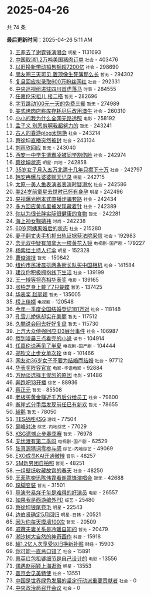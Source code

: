 # 2025-04-26

共 74 条


<!-- BEGIN -->

**最后更新时间**：2025-04-26 5:11 AM
1. [王菲去了谢霆锋演唱会](https://m.weibo.cn/search?containerid=100103type%3D1%26t%3D10%26q%3D%23%E7%8E%8B%E8%8F%B2%E5%8E%BB%E4%BA%86%E8%B0%A2%E9%9C%86%E9%94%8B%E6%BC%94%E5%94%B1%E4%BC%9A%23&stream_entry_id=31&isnewpage=1&extparam=seat%3D1%26cate%3D5001%26q%3D%2523%25E7%258E%258B%25E8%258F%25B2%25E5%258E%25BB%25E4%25BA%2586%25E8%25B0%25A2%25E9%259C%2586%25E9%2594%258B%25E6%25BC%2594%25E5%2594%25B1%25E4%25BC%259A%2523%26stream_entry_id%3D31%26flag%3D1%26band_rank%3D1%26lcate%3D5001%26c_type%3D31%26filter_type%3Drealtimehot%26dgr%3D0%26realpos%3D1%26pos%3D0%26display_time%3D1745598758%26pre_seqid%3D17455987587809299558961) `明星` - 1131693
2. [中国取消1.2万吨美国猪肉订单](https://m.weibo.cn/search?containerid=100103type%3D1%26t%3D10%26q%3D%23%E4%B8%AD%E5%9B%BD%E5%8F%96%E6%B6%881.2%E4%B8%87%E5%90%A8%E7%BE%8E%E5%9B%BD%E7%8C%AA%E8%82%89%E8%AE%A2%E5%8D%95%23&stream_entry_id=31&isnewpage=1&extparam=seat%3D1%26cate%3D5001%26q%3D%2523%25E4%25B8%25AD%25E5%259B%25BD%25E5%258F%2596%25E6%25B6%25881.2%25E4%25B8%2587%25E5%2590%25A8%25E7%25BE%258E%25E5%259B%25BD%25E7%258C%25AA%25E8%2582%2589%25E8%25AE%25A2%25E5%258D%2595%2523%26stream_entry_id%3D31%26flag%3D0%26band_rank%3D2%26lcate%3D5001%26c_type%3D31%26filter_type%3Drealtimehot%26dgr%3D0%26realpos%3D2%26pos%3D1%26display_time%3D1745598758%26pre_seqid%3D17455987587809299558961) `社会` - 403476
3. [以旧换新带动销售额超7200亿](https://m.weibo.cn/search?containerid=100103type%3D1%26t%3D10%26q%3D%23%E4%BB%A5%E6%97%A7%E6%8D%A2%E6%96%B0%E5%B8%A6%E5%8A%A8%E9%94%80%E5%94%AE%E9%A2%9D%E8%B6%857200%E4%BA%BF%23&stream_entry_id=31&isnewpage=1&extparam=seat%3D1%26cate%3D5001%26q%3D%2523%25E4%25BB%25A5%25E6%2597%25A7%25E6%258D%25A2%25E6%2596%25B0%25E5%25B8%25A6%25E5%258A%25A8%25E9%2594%2580%25E5%2594%25AE%25E9%25A2%259D%25E8%25B6%25857200%25E4%25BA%25BF%2523%26stream_entry_id%3D31%26flag%3D0%26band_rank%3D3%26lcate%3D5001%26c_type%3D31%26filter_type%3Drealtimehot%26dgr%3D0%26realpos%3D3%26pos%3D2%26display_time%3D1745598758%26pre_seqid%3D17455987587809299558961) `社会` - 298690
4. [朋友圈三天可见 置顶像生死簿那么长](https://m.weibo.cn/search?containerid=100103type%3D1%26t%3D10%26q%3D%E6%9C%8B%E5%8F%8B%E5%9C%88%E4%B8%89%E5%A4%A9%E5%8F%AF%E8%A7%81+%E7%BD%AE%E9%A1%B6%E5%83%8F%E7%94%9F%E6%AD%BB%E7%B0%BF%E9%82%A3%E4%B9%88%E9%95%BF&stream_entry_id=31&isnewpage=1&extparam=seat%3D1%26cate%3D5001%26q%3D%25E6%259C%258B%25E5%258F%258B%25E5%259C%2588%25E4%25B8%2589%25E5%25A4%25A9%25E5%258F%25AF%25E8%25A7%2581%2520%25E7%25BD%25AE%25E9%25A1%25B6%25E5%2583%258F%25E7%2594%259F%25E6%25AD%25BB%25E7%25B0%25BF%25E9%2582%25A3%25E4%25B9%2588%25E9%2595%25BF%26stream_entry_id%3D31%26flag%3D2%26band_rank%3D4%26lcate%3D5001%26c_type%3D31%26filter_type%3Drealtimehot%26dgr%3D0%26realpos%3D4%26pos%3D3%26display_time%3D1745598758%26pre_seqid%3D17455987587809299558961) `暂无` - 294302
5. [复旦回应拟录取600万粉丝网红](https://m.weibo.cn/search?containerid=100103type%3D1%26t%3D10%26q%3D%23%E5%A4%8D%E6%97%A6%E5%9B%9E%E5%BA%94%E6%8B%9F%E5%BD%95%E5%8F%96600%E4%B8%87%E7%B2%89%E4%B8%9D%E7%BD%91%E7%BA%A2%23&stream_entry_id=31&isnewpage=1&extparam=seat%3D1%26cate%3D5001%26q%3D%2523%25E5%25A4%258D%25E6%2597%25A6%25E5%259B%259E%25E5%25BA%2594%25E6%258B%259F%25E5%25BD%2595%25E5%258F%2596600%25E4%25B8%2587%25E7%25B2%2589%25E4%25B8%259D%25E7%25BD%2591%25E7%25BA%25A2%2523%26stream_entry_id%3D31%26flag%3D0%26band_rank%3D5%26lcate%3D5001%26c_type%3D31%26filter_type%3Drealtimehot%26dgr%3D0%26realpos%3D5%26pos%3D4%26display_time%3D1745598758%26pre_seqid%3D17455987587809299558961) `社会` - 292331
6. [中央巡视组进驻四川首虎落马](https://m.weibo.cn/search?containerid=100103type%3D1%26t%3D10%26q%3D%23%E4%B8%AD%E5%A4%AE%E5%B7%A1%E8%A7%86%E7%BB%84%E8%BF%9B%E9%A9%BB%E5%9B%9B%E5%B7%9D%E9%A6%96%E8%99%8E%E8%90%BD%E9%A9%AC%23&stream_entry_id=31&isnewpage=1&extparam=seat%3D1%26cate%3D5001%26q%3D%2523%25E4%25B8%25AD%25E5%25A4%25AE%25E5%25B7%25A1%25E8%25A7%2586%25E7%25BB%2584%25E8%25BF%259B%25E9%25A9%25BB%25E5%259B%259B%25E5%25B7%259D%25E9%25A6%2596%25E8%2599%258E%25E8%2590%25BD%25E9%25A9%25AC%2523%26stream_entry_id%3D31%26flag%3D0%26band_rank%3D6%26lcate%3D5001%26c_type%3D31%26filter_type%3Drealtimehot%26dgr%3D0%26realpos%3D6%26pos%3D5%26display_time%3D1745598758%26pre_seqid%3D17455987587809299558961) `时事` - 284555
7. [任嘉伦宋祖儿 接二搭](https://m.weibo.cn/search?containerid=100103type%3D1%26t%3D10%26q%3D%E4%BB%BB%E5%98%89%E4%BC%A6%E5%AE%8B%E7%A5%96%E5%84%BF+%E6%8E%A5%E4%BA%8C%E6%90%AD&stream_entry_id=31&isnewpage=1&extparam=seat%3D1%26cate%3D5001%26q%3D%25E4%25BB%25BB%25E5%2598%2589%25E4%25BC%25A6%25E5%25AE%258B%25E7%25A5%2596%25E5%2584%25BF%2520%25E6%258E%25A5%25E4%25BA%258C%25E6%2590%25AD%26stream_entry_id%3D31%26flag%3D1%26band_rank%3D7%26lcate%3D5001%26c_type%3D31%26filter_type%3Drealtimehot%26dgr%3D0%26realpos%3D7%26pos%3D6%26display_time%3D1745598758%26pre_seqid%3D17455987587809299558961) `暂无` - 282696
8. [字节跳动100元一天的免费三餐](https://m.weibo.cn/search?containerid=100103type%3D1%26t%3D10%26q%3D%E5%AD%97%E8%8A%82%E8%B7%B3%E5%8A%A8100%E5%85%83%E4%B8%80%E5%A4%A9%E7%9A%84%E5%85%8D%E8%B4%B9%E4%B8%89%E9%A4%90&stream_entry_id=31&isnewpage=1&extparam=seat%3D1%26cate%3D5001%26q%3D%25E5%25AD%2597%25E8%258A%2582%25E8%25B7%25B3%25E5%258A%25A8100%25E5%2585%2583%25E4%25B8%2580%25E5%25A4%25A9%25E7%259A%2584%25E5%2585%258D%25E8%25B4%25B9%25E4%25B8%2589%25E9%25A4%2590%26stream_entry_id%3D31%26flag%3D0%26band_rank%3D8%26lcate%3D5001%26c_type%3D31%26filter_type%3Drealtimehot%26dgr%3D0%26realpos%3D8%26pos%3D7%26display_time%3D1745598758%26pre_seqid%3D17455987587809299558961) `暂无` - 274989
9. [美式烤肉店称库存耗尽后改用澳牛](https://m.weibo.cn/search?containerid=100103type%3D1%26t%3D10%26q%3D%23%E7%BE%8E%E5%BC%8F%E7%83%A4%E8%82%89%E5%BA%97%E7%A7%B0%E5%BA%93%E5%AD%98%E8%80%97%E5%B0%BD%E5%90%8E%E6%94%B9%E7%94%A8%E6%BE%B3%E7%89%9B%23&stream_entry_id=31&isnewpage=1&extparam=seat%3D1%26realpos%3D6%26flag%3D1%26stream_entry_id%3D31%26lcate%3D5001%26band_rank%3D6%26q%3D%2523%25E7%25BE%258E%25E5%25BC%258F%25E7%2583%25A4%25E8%2582%2589%25E5%25BA%2597%25E7%25A7%25B0%25E5%25BA%2593%25E5%25AD%2598%25E8%2580%2597%25E5%25B0%25BD%25E5%2590%258E%25E6%2594%25B9%25E7%2594%25A8%25E6%25BE%25B3%25E7%2589%259B%2523%26filter_type%3Drealtimehot%26pos%3D5%26c_type%3D31%26cate%3D5001%26dgr%3D0%26display_time%3D1745601825%26pre_seqid%3D174560182589403186324144) `社会` - 260310
10. [小小的我为什么全网无路透照](https://m.weibo.cn/search?containerid=100103type%3D1%26t%3D10%26q%3D%23%E5%B0%8F%E5%B0%8F%E7%9A%84%E6%88%91%E4%B8%BA%E4%BB%80%E4%B9%88%E5%85%A8%E7%BD%91%E6%97%A0%E8%B7%AF%E9%80%8F%E7%85%A7%23&stream_entry_id=31&isnewpage=1&extparam=seat%3D1%26realpos%3D7%26flag%3D1%26stream_entry_id%3D31%26lcate%3D5001%26band_rank%3D7%26q%3D%2523%25E5%25B0%258F%25E5%25B0%258F%25E7%259A%2584%25E6%2588%2591%25E4%25B8%25BA%25E4%25BB%2580%25E4%25B9%2588%25E5%2585%25A8%25E7%25BD%2591%25E6%2597%25A0%25E8%25B7%25AF%25E9%2580%258F%25E7%2585%25A7%2523%26filter_type%3Drealtimehot%26pos%3D6%26c_type%3D31%26cate%3D5001%26dgr%3D0%26display_time%3D1745601825%26pre_seqid%3D174560182589403186324144) `电影` - 258192
11. [孟子义 别恶剪啊我超努力的](https://m.weibo.cn/search?containerid=100103type%3D1%26t%3D10%26q%3D%E5%AD%9F%E5%AD%90%E4%B9%89+%E5%88%AB%E6%81%B6%E5%89%AA%E5%95%8A%E6%88%91%E8%B6%85%E5%8A%AA%E5%8A%9B%E7%9A%84&stream_entry_id=31&isnewpage=1&extparam=seat%3D1%26cate%3D5001%26q%3D%25E5%25AD%259F%25E5%25AD%2590%25E4%25B9%2589%2520%25E5%2588%25AB%25E6%2581%25B6%25E5%2589%25AA%25E5%2595%258A%25E6%2588%2591%25E8%25B6%2585%25E5%258A%25AA%25E5%258A%259B%25E7%259A%2584%26stream_entry_id%3D31%26flag%3D0%26band_rank%3D9%26lcate%3D5001%26c_type%3D31%26filter_type%3Drealtimehot%26dgr%3D0%26realpos%3D9%26pos%3D8%26display_time%3D1745598758%26pre_seqid%3D17455987587809299558961) `暂无` - 243241
12. [古人的春游plog太惊艳](https://m.weibo.cn/search?containerid=100103type%3D1%26t%3D10%26q%3D%23%E5%8F%A4%E4%BA%BA%E7%9A%84%E6%98%A5%E6%B8%B8plog%E5%A4%AA%E6%83%8A%E8%89%B3%23&stream_entry_id=31&isnewpage=1&extparam=seat%3D1%26cate%3D5001%26q%3D%2523%25E5%258F%25A4%25E4%25BA%25BA%25E7%259A%2584%25E6%2598%25A5%25E6%25B8%25B8plog%25E5%25A4%25AA%25E6%2583%258A%25E8%2589%25B3%2523%26stream_entry_id%3D31%26flag%3D1%26band_rank%3D10%26lcate%3D5001%26c_type%3D31%26filter_type%3Drealtimehot%26dgr%3D0%26realpos%3D10%26pos%3D9%26display_time%3D1745598758%26pre_seqid%3D17455987587809299558961) `社会` - 243214
13. [蔡徐坤直播突然被封](https://m.weibo.cn/search?containerid=100103type%3D1%26t%3D10%26q%3D%23%E8%94%A1%E5%BE%90%E5%9D%A4%E7%9B%B4%E6%92%AD%E7%AA%81%E7%84%B6%E8%A2%AB%E5%B0%81%23&stream_entry_id=31&isnewpage=1&extparam=seat%3D1%26cate%3D5001%26q%3D%2523%25E8%2594%25A1%25E5%25BE%2590%25E5%259D%25A4%25E7%259B%25B4%25E6%2592%25AD%25E7%25AA%2581%25E7%2584%25B6%25E8%25A2%25AB%25E5%25B0%2581%2523%26stream_entry_id%3D31%26flag%3D1%26band_rank%3D11%26lcate%3D5001%26c_type%3D31%26filter_type%3Drealtimehot%26dgr%3D0%26realpos%3D11%26pos%3D10%26display_time%3D1745598758%26pre_seqid%3D17455987587809299558961) `社会` - 243134
14. [刘雨欣回应](https://m.weibo.cn/search?containerid=100103type%3D1%26t%3D10%26q%3D%E5%88%98%E9%9B%A8%E6%AC%A3%E5%9B%9E%E5%BA%94&stream_entry_id=31&isnewpage=1&extparam=seat%3D1%26cate%3D5001%26q%3D%25E5%2588%2598%25E9%259B%25A8%25E6%25AC%25A3%25E5%259B%259E%25E5%25BA%2594%26stream_entry_id%3D31%26flag%3D1%26band_rank%3D12%26lcate%3D5001%26c_type%3D31%26filter_type%3Drealtimehot%26dgr%3D0%26realpos%3D12%26pos%3D11%26display_time%3D1745598758%26pre_seqid%3D17455987587809299558961) `暂无` - 243040
15. [西安一中学生遭霸凌被同学割伤脸](https://m.weibo.cn/search?containerid=100103type%3D1%26t%3D10%26q%3D%23%E8%A5%BF%E5%AE%89%E4%B8%80%E4%B8%AD%E5%AD%A6%E7%94%9F%E9%81%AD%E9%9C%B8%E5%87%8C%E8%A2%AB%E5%90%8C%E5%AD%A6%E5%89%B2%E4%BC%A4%E8%84%B8%23&stream_entry_id=31&isnewpage=1&extparam=seat%3D1%26cate%3D5001%26q%3D%2523%25E8%25A5%25BF%25E5%25AE%2589%25E4%25B8%2580%25E4%25B8%25AD%25E5%25AD%25A6%25E7%2594%259F%25E9%2581%25AD%25E9%259C%25B8%25E5%2587%258C%25E8%25A2%25AB%25E5%2590%258C%25E5%25AD%25A6%25E5%2589%25B2%25E4%25BC%25A4%25E8%2584%25B8%2523%26stream_entry_id%3D31%26flag%3D2%26band_rank%3D13%26lcate%3D5001%26c_type%3D31%26filter_type%3Drealtimehot%26dgr%3D0%26realpos%3D13%26pos%3D12%26display_time%3D1745598758%26pre_seqid%3D17455987587809299558961) `社会` - 242974
16. [蔡徐坤状态](https://m.weibo.cn/search?containerid=100103type%3D1%26t%3D10%26q%3D%E8%94%A1%E5%BE%90%E5%9D%A4%E7%8A%B6%E6%80%81&stream_entry_id=31&isnewpage=1&extparam=seat%3D1%26cate%3D5001%26q%3D%25E8%2594%25A1%25E5%25BE%2590%25E5%259D%25A4%25E7%258A%25B6%25E6%2580%2581%26stream_entry_id%3D31%26flag%3D1%26band_rank%3D14%26lcate%3D5001%26c_type%3D31%26filter_type%3Drealtimehot%26dgr%3D0%26realpos%3D14%26pos%3D13%26display_time%3D1745598758%26pre_seqid%3D17455987587809299558961) `明星-内地` - 242858
17. [35岁女子月入五万北漂十几年只攒下十万](https://m.weibo.cn/search?containerid=100103type%3D1%26t%3D10%26q%3D%2335%E5%B2%81%E5%A5%B3%E5%AD%90%E6%9C%88%E5%85%A5%E4%BA%94%E4%B8%87%E5%8C%97%E6%BC%82%E5%8D%81%E5%87%A0%E5%B9%B4%E5%8F%AA%E6%94%92%E4%B8%8B%E5%8D%81%E4%B8%87%23&stream_entry_id=31&isnewpage=1&extparam=seat%3D1%26cate%3D5001%26q%3D%252335%25E5%25B2%2581%25E5%25A5%25B3%25E5%25AD%2590%25E6%259C%2588%25E5%2585%25A5%25E4%25BA%2594%25E4%25B8%2587%25E5%258C%2597%25E6%25BC%2582%25E5%258D%2581%25E5%2587%25A0%25E5%25B9%25B4%25E5%258F%25AA%25E6%2594%2592%25E4%25B8%258B%25E5%258D%2581%25E4%25B8%2587%2523%26stream_entry_id%3D31%26flag%3D1%26band_rank%3D15%26lcate%3D5001%26c_type%3D31%26filter_type%3Drealtimehot%26dgr%3D0%26realpos%3D15%26pos%3D14%26display_time%3D1745598758%26pre_seqid%3D17455987587809299558961) `社会` - 242797
18. [韩安冉曝与婆婆聊天记录](https://m.weibo.cn/search?containerid=100103type%3D1%26t%3D10%26q%3D%23%E9%9F%A9%E5%AE%89%E5%86%89%E6%9B%9D%E4%B8%8E%E5%A9%86%E5%A9%86%E8%81%8A%E5%A4%A9%E8%AE%B0%E5%BD%95%23&stream_entry_id=31&isnewpage=1&extparam=seat%3D1%26cate%3D5001%26q%3D%2523%25E9%259F%25A9%25E5%25AE%2589%25E5%2586%2589%25E6%259B%259D%25E4%25B8%258E%25E5%25A9%2586%25E5%25A9%2586%25E8%2581%258A%25E5%25A4%25A9%25E8%25AE%25B0%25E5%25BD%2595%2523%26stream_entry_id%3D31%26flag%3D1%26band_rank%3D16%26lcate%3D5001%26c_type%3D31%26filter_type%3Drealtimehot%26dgr%3D0%26realpos%3D16%26pos%3D15%26display_time%3D1745598758%26pre_seqid%3D17455987587809299558961) `明星` - 242715
19. [太原一美人鱼表演者表演时疑溺水](https://m.weibo.cn/search?containerid=100103type%3D1%26t%3D10%26q%3D%23%E5%A4%AA%E5%8E%9F%E4%B8%80%E7%BE%8E%E4%BA%BA%E9%B1%BC%E8%A1%A8%E6%BC%94%E8%80%85%E8%A1%A8%E6%BC%94%E6%97%B6%E7%96%91%E6%BA%BA%E6%B0%B4%23&stream_entry_id=31&isnewpage=1&extparam=seat%3D1%26cate%3D5001%26q%3D%2523%25E5%25A4%25AA%25E5%258E%259F%25E4%25B8%2580%25E7%25BE%258E%25E4%25BA%25BA%25E9%25B1%25BC%25E8%25A1%25A8%25E6%25BC%2594%25E8%2580%2585%25E8%25A1%25A8%25E6%25BC%2594%25E6%2597%25B6%25E7%2596%2591%25E6%25BA%25BA%25E6%25B0%25B4%2523%26stream_entry_id%3D31%26flag%3D1%26band_rank%3D17%26lcate%3D5001%26c_type%3D31%26filter_type%3Drealtimehot%26dgr%3D0%26realpos%3D17%26pos%3D16%26display_time%3D1745598758%26pre_seqid%3D17455987587809299558961) `社会` - 242586
20. [美24岁前童星去世时已怀有身孕](https://m.weibo.cn/search?containerid=100103type%3D1%26t%3D10%26q%3D%23%E7%BE%8E24%E5%B2%81%E5%89%8D%E7%AB%A5%E6%98%9F%E5%8E%BB%E4%B8%96%E6%97%B6%E5%B7%B2%E6%80%80%E6%9C%89%E8%BA%AB%E5%AD%95%23&stream_entry_id=31&isnewpage=1&extparam=seat%3D1%26cate%3D5001%26q%3D%2523%25E7%25BE%258E24%25E5%25B2%2581%25E5%2589%258D%25E7%25AB%25A5%25E6%2598%259F%25E5%258E%25BB%25E4%25B8%2596%25E6%2597%25B6%25E5%25B7%25B2%25E6%2580%2580%25E6%259C%2589%25E8%25BA%25AB%25E5%25AD%2595%2523%26stream_entry_id%3D31%26flag%3D1%26band_rank%3D18%26lcate%3D5001%26c_type%3D31%26filter_type%3Drealtimehot%26dgr%3D0%26realpos%3D18%26pos%3D17%26display_time%3D1745598758%26pre_seqid%3D17455987587809299558961) `明星` - 242496
21. [央视曝光剧本式直播诈骗套路](https://m.weibo.cn/search?containerid=100103type%3D1%26t%3D10%26q%3D%23%E5%A4%AE%E8%A7%86%E6%9B%9D%E5%85%89%E5%89%A7%E6%9C%AC%E5%BC%8F%E7%9B%B4%E6%92%AD%E8%AF%88%E9%AA%97%E5%A5%97%E8%B7%AF%23&stream_entry_id=31&isnewpage=1&extparam=seat%3D1%26cate%3D5001%26q%3D%2523%25E5%25A4%25AE%25E8%25A7%2586%25E6%259B%259D%25E5%2585%2589%25E5%2589%25A7%25E6%259C%25AC%25E5%25BC%258F%25E7%259B%25B4%25E6%2592%25AD%25E8%25AF%2588%25E9%25AA%2597%25E5%25A5%2597%25E8%25B7%25AF%2523%26stream_entry_id%3D31%26flag%3D1%26band_rank%3D19%26lcate%3D5001%26c_type%3D31%26filter_type%3Drealtimehot%26dgr%3D0%26realpos%3D19%26pos%3D18%26display_time%3D1745598758%26pre_seqid%3D17455987587809299558961) `社会` - 242434
22. [多方回应黄瓜里被发现藏着针](https://m.weibo.cn/search?containerid=100103type%3D1%26t%3D10%26q%3D%23%E5%A4%9A%E6%96%B9%E5%9B%9E%E5%BA%94%E9%BB%84%E7%93%9C%E9%87%8C%E8%A2%AB%E5%8F%91%E7%8E%B0%E8%97%8F%E7%9D%80%E9%92%88%23&stream_entry_id=31&isnewpage=1&extparam=seat%3D1%26cate%3D5001%26q%3D%2523%25E5%25A4%259A%25E6%2596%25B9%25E5%259B%259E%25E5%25BA%2594%25E9%25BB%2584%25E7%2593%259C%25E9%2587%258C%25E8%25A2%25AB%25E5%258F%2591%25E7%258E%25B0%25E8%2597%258F%25E7%259D%2580%25E9%2592%2588%2523%26stream_entry_id%3D31%26flag%3D0%26band_rank%3D20%26lcate%3D5001%26c_type%3D31%26filter_type%3Drealtimehot%26dgr%3D0%26realpos%3D20%26pos%3D19%26display_time%3D1745598758%26pre_seqid%3D17455987587809299558961) `社会` - 242389
23. [你以为很长胖实际很健康的食物](https://m.weibo.cn/search?containerid=100103type%3D1%26t%3D10%26q%3D%E4%BD%A0%E4%BB%A5%E4%B8%BA%E5%BE%88%E9%95%BF%E8%83%96%E5%AE%9E%E9%99%85%E5%BE%88%E5%81%A5%E5%BA%B7%E7%9A%84%E9%A3%9F%E7%89%A9&stream_entry_id=31&isnewpage=1&extparam=seat%3D1%26cate%3D5001%26q%3D%25E4%25BD%25A0%25E4%25BB%25A5%25E4%25B8%25BA%25E5%25BE%2588%25E9%2595%25BF%25E8%2583%2596%25E5%25AE%259E%25E9%2599%2585%25E5%25BE%2588%25E5%2581%25A5%25E5%25BA%25B7%25E7%259A%2584%25E9%25A3%259F%25E7%2589%25A9%26stream_entry_id%3D31%26flag%3D1%26band_rank%3D21%26lcate%3D5001%26c_type%3D31%26filter_type%3Drealtimehot%26dgr%3D0%26realpos%3D21%26pos%3D20%26display_time%3D1745598758%26pre_seqid%3D17455987587809299558961) `暂无` - 242281
24. [海上神女鞠婧祎](https://m.weibo.cn/search?containerid=100103type%3D1%26t%3D10%26q%3D%E6%B5%B7%E4%B8%8A%E7%A5%9E%E5%A5%B3%E9%9E%A0%E5%A9%A7%E7%A5%8E&stream_entry_id=31&isnewpage=1&extparam=seat%3D1%26cate%3D5001%26q%3D%25E6%25B5%25B7%25E4%25B8%258A%25E7%25A5%259E%25E5%25A5%25B3%25E9%259E%25A0%25E5%25A9%25A7%25E7%25A5%258E%26stream_entry_id%3D31%26flag%3D1%26band_rank%3D22%26lcate%3D5001%26c_type%3D31%26filter_type%3Drealtimehot%26dgr%3D0%26realpos%3D22%26pos%3D21%26display_time%3D1745598758%26pre_seqid%3D17455987587809299558961) `时尚` - 242238
25. [60岁阿姨离婚后的状态](https://m.weibo.cn/search?containerid=100103type%3D1%26t%3D10%26q%3D%2360%E5%B2%81%E9%98%BF%E5%A7%A8%E7%A6%BB%E5%A9%9A%E5%90%8E%E7%9A%84%E7%8A%B6%E6%80%81%23&stream_entry_id=31&isnewpage=1&extparam=seat%3D1%26cate%3D5001%26q%3D%252360%25E5%25B2%2581%25E9%2598%25BF%25E5%25A7%25A8%25E7%25A6%25BB%25E5%25A9%259A%25E5%2590%258E%25E7%259A%2584%25E7%258A%25B6%25E6%2580%2581%2523%26stream_entry_id%3D31%26flag%3D0%26band_rank%3D23%26lcate%3D5001%26c_type%3D31%26filter_type%3Drealtimehot%26dgr%3D0%26realpos%3D23%26pos%3D22%26display_time%3D1745598758%26pre_seqid%3D17455987587809299558961) `社会` - 215280
26. [妻子翻丈夫手机抓出轨证据获法院采信](https://m.weibo.cn/search?containerid=100103type%3D1%26t%3D10%26q%3D%23%E5%A6%BB%E5%AD%90%E7%BF%BB%E4%B8%88%E5%A4%AB%E6%89%8B%E6%9C%BA%E6%8A%93%E5%87%BA%E8%BD%A8%E8%AF%81%E6%8D%AE%E8%8E%B7%E6%B3%95%E9%99%A2%E9%87%87%E4%BF%A1%23&stream_entry_id=31&isnewpage=1&extparam=seat%3D1%26cate%3D5001%26q%3D%2523%25E5%25A6%25BB%25E5%25AD%2590%25E7%25BF%25BB%25E4%25B8%2588%25E5%25A4%25AB%25E6%2589%258B%25E6%259C%25BA%25E6%258A%2593%25E5%2587%25BA%25E8%25BD%25A8%25E8%25AF%2581%25E6%258D%25AE%25E8%258E%25B7%25E6%25B3%2595%25E9%2599%25A2%25E9%2587%2587%25E4%25BF%25A1%2523%26stream_entry_id%3D31%26flag%3D1%26band_rank%3D24%26lcate%3D5001%26c_type%3D31%26filter_type%3Drealtimehot%26dgr%3D0%26realpos%3D24%26pos%3D23%26display_time%3D1745598758%26pre_seqid%3D17455987587809299558961) `社会` - 192983
27. [念无双中疑有加拿大一枝黄花入镜](https://m.weibo.cn/search?containerid=100103type%3D1%26t%3D10%26q%3D%23%E5%BF%B5%E6%97%A0%E5%8F%8C%E4%B8%AD%E7%96%91%E6%9C%89%E5%8A%A0%E6%8B%BF%E5%A4%A7%E4%B8%80%E6%9E%9D%E9%BB%84%E8%8A%B1%E5%85%A5%E9%95%9C%23&stream_entry_id=31&isnewpage=1&extparam=seat%3D1%26cate%3D5001%26q%3D%2523%25E5%25BF%25B5%25E6%2597%25A0%25E5%258F%258C%25E4%25B8%25AD%25E7%2596%2591%25E6%259C%2589%25E5%258A%25A0%25E6%258B%25BF%25E5%25A4%25A7%25E4%25B8%2580%25E6%259E%259D%25E9%25BB%2584%25E8%258A%25B1%25E5%2585%25A5%25E9%2595%259C%2523%26stream_entry_id%3D31%26flag%3D1%26band_rank%3D27%26lcate%3D5001%26c_type%3D31%26filter_type%3Drealtimehot%26dgr%3D0%26realpos%3D27%26pos%3D26%26display_time%3D1745598758%26pre_seqid%3D17455987587809299558961) `电视剧-国产剧` - 179227
28. [杨紫给主持人打伞](https://m.weibo.cn/search?containerid=100103type%3D1%26t%3D10%26q%3D%23%E6%9D%A8%E7%B4%AB%E7%BB%99%E4%B8%BB%E6%8C%81%E4%BA%BA%E6%89%93%E4%BC%9E%23&stream_entry_id=31&isnewpage=1&extparam=seat%3D1%26cate%3D5001%26q%3D%2523%25E6%259D%25A8%25E7%25B4%25AB%25E7%25BB%2599%25E4%25B8%25BB%25E6%258C%2581%25E4%25BA%25BA%25E6%2589%2593%25E4%25BC%259E%2523%26stream_entry_id%3D31%26flag%3D0%26band_rank%3D25%26lcate%3D5001%26c_type%3D31%26filter_type%3Drealtimehot%26dgr%3D0%26realpos%3D25%26pos%3D24%26display_time%3D1745598758%26pre_seqid%3D17455987587809299558961) `明星` - 152328
29. [曹俊演技](https://m.weibo.cn/search?containerid=100103type%3D1%26t%3D10%26q%3D%E6%9B%B9%E4%BF%8A%E6%BC%94%E6%8A%80&stream_entry_id=31&isnewpage=1&extparam=seat%3D1%26cate%3D5001%26q%3D%25E6%259B%25B9%25E4%25BF%258A%25E6%25BC%2594%25E6%258A%2580%26stream_entry_id%3D31%26flag%3D1%26band_rank%3D26%26lcate%3D5001%26c_type%3D31%26filter_type%3Drealtimehot%26dgr%3D0%26realpos%3D26%26pos%3D25%26display_time%3D1745598758%26pre_seqid%3D17455987587809299558961) `暂无` - 150842
30. [纽约市民凌晨排两条街长队买中国相机](https://m.weibo.cn/search?containerid=100103type%3D1%26t%3D10%26q%3D%23%E7%BA%BD%E7%BA%A6%E5%B8%82%E6%B0%91%E5%87%8C%E6%99%A8%E6%8E%92%E4%B8%A4%E6%9D%A1%E8%A1%97%E9%95%BF%E9%98%9F%E4%B9%B0%E4%B8%AD%E5%9B%BD%E7%9B%B8%E6%9C%BA%23&stream_entry_id=31&isnewpage=1&extparam=seat%3D1%26cate%3D5001%26q%3D%2523%25E7%25BA%25BD%25E7%25BA%25A6%25E5%25B8%2582%25E6%25B0%2591%25E5%2587%258C%25E6%2599%25A8%25E6%258E%2592%25E4%25B8%25A4%25E6%259D%25A1%25E8%25A1%2597%25E9%2595%25BF%25E9%2598%259F%25E4%25B9%25B0%25E4%25B8%25AD%25E5%259B%25BD%25E7%259B%25B8%25E6%259C%25BA%2523%26stream_entry_id%3D31%26flag%3D0%26band_rank%3D28%26lcate%3D5001%26c_type%3D31%26filter_type%3Drealtimehot%26dgr%3D0%26realpos%3D28%26pos%3D27%26display_time%3D1745598758%26pre_seqid%3D17455987587809299558961) `社会` - 141584
31. [建议你积极拥抱线下生活](https://m.weibo.cn/search?containerid=100103type%3D1%26t%3D10%26q%3D%23%E5%BB%BA%E8%AE%AE%E4%BD%A0%E7%A7%AF%E6%9E%81%E6%8B%A5%E6%8A%B1%E7%BA%BF%E4%B8%8B%E7%94%9F%E6%B4%BB%23&stream_entry_id=31&isnewpage=1&extparam=seat%3D1%26cate%3D5001%26q%3D%2523%25E5%25BB%25BA%25E8%25AE%25AE%25E4%25BD%25A0%25E7%25A7%25AF%25E6%259E%2581%25E6%258B%25A5%25E6%258A%25B1%25E7%25BA%25BF%25E4%25B8%258B%25E7%2594%259F%25E6%25B4%25BB%2523%26stream_entry_id%3D31%26flag%3D1%26band_rank%3D29%26lcate%3D5001%26c_type%3D31%26filter_type%3Drealtimehot%26dgr%3D0%26realpos%3D29%26pos%3D28%26display_time%3D1745598758%26pre_seqid%3D17455987587809299558961) `社会` - 139199
32. [王一博等将亮相华表奖](https://m.weibo.cn/search?containerid=100103type%3D1%26t%3D10%26q%3D%23%E7%8E%8B%E4%B8%80%E5%8D%9A%E7%AD%89%E5%B0%86%E4%BA%AE%E7%9B%B8%E5%8D%8E%E8%A1%A8%E5%A5%96%23&stream_entry_id=31&isnewpage=1&extparam=seat%3D1%26cate%3D5001%26q%3D%2523%25E7%258E%258B%25E4%25B8%2580%25E5%258D%259A%25E7%25AD%2589%25E5%25B0%2586%25E4%25BA%25AE%25E7%259B%25B8%25E5%258D%258E%25E8%25A1%25A8%25E5%25A5%2596%2523%26stream_entry_id%3D31%26flag%3D0%26band_rank%3D30%26lcate%3D5001%26c_type%3D31%26filter_type%3Drealtimehot%26dgr%3D0%26realpos%3D30%26pos%3D29%26display_time%3D1745598758%26pre_seqid%3D17455987587809299558961) `电影` - 139165
33. [张柏芝身上戴了7只蝴蝶](https://m.weibo.cn/search?containerid=100103type%3D1%26t%3D10%26q%3D%E5%BC%A0%E6%9F%8F%E8%8A%9D%E8%BA%AB%E4%B8%8A%E6%88%B4%E4%BA%867%E5%8F%AA%E8%9D%B4%E8%9D%B6&stream_entry_id=31&isnewpage=1&extparam=seat%3D1%26cate%3D5001%26q%3D%25E5%25BC%25A0%25E6%259F%258F%25E8%258A%259D%25E8%25BA%25AB%25E4%25B8%258A%25E6%2588%25B4%25E4%25BA%25867%25E5%258F%25AA%25E8%259D%25B4%25E8%259D%25B6%26stream_entry_id%3D31%26flag%3D0%26band_rank%3D31%26lcate%3D5001%26c_type%3D31%26filter_type%3Drealtimehot%26dgr%3D0%26realpos%3D31%26pos%3D30%26display_time%3D1745598758%26pre_seqid%3D17455987587809299558961) `暂无` - 137425
34. [华表奖 赵丽颖](https://m.weibo.cn/search?containerid=100103type%3D1%26t%3D10%26q%3D%E5%8D%8E%E8%A1%A8%E5%A5%96+%E8%B5%B5%E4%B8%BD%E9%A2%96&stream_entry_id=31&isnewpage=1&extparam=seat%3D1%26cate%3D5001%26q%3D%25E5%258D%258E%25E8%25A1%25A8%25E5%25A5%2596%2520%25E8%25B5%25B5%25E4%25B8%25BD%25E9%25A2%2596%26stream_entry_id%3D31%26flag%3D0%26band_rank%3D32%26lcate%3D5001%26c_type%3D31%26filter_type%3Drealtimehot%26dgr%3D0%26realpos%3D32%26pos%3D31%26display_time%3D1745598758%26pre_seqid%3D17455987587809299558961) `暂无` - 135005
35. [榜上佳婿](https://m.weibo.cn/search?containerid=100103type%3D1%26t%3D10%26q%3D%E6%A6%9C%E4%B8%8A%E4%BD%B3%E5%A9%BF&stream_entry_id=31&isnewpage=1&extparam=seat%3D1%26cate%3D5001%26q%3D%25E6%25A6%259C%25E4%25B8%258A%25E4%25BD%25B3%25E5%25A9%25BF%26stream_entry_id%3D31%26flag%3D1%26band_rank%3D33%26lcate%3D5001%26c_type%3D31%26filter_type%3Drealtimehot%26dgr%3D0%26realpos%3D33%26pos%3D32%26display_time%3D1745598758%26pre_seqid%3D17455987587809299558961) `电视剧` - 120548
36. [今年一季度全国结婚登记181万对](https://m.weibo.cn/search?containerid=100103type%3D1%26t%3D10%26q%3D%23%E4%BB%8A%E5%B9%B4%E4%B8%80%E5%AD%A3%E5%BA%A6%E5%85%A8%E5%9B%BD%E7%BB%93%E5%A9%9A%E7%99%BB%E8%AE%B0181%E4%B8%87%E5%AF%B9%23&stream_entry_id=31&isnewpage=1&extparam=seat%3D1%26cate%3D5001%26q%3D%2523%25E4%25BB%258A%25E5%25B9%25B4%25E4%25B8%2580%25E5%25AD%25A3%25E5%25BA%25A6%25E5%2585%25A8%25E5%259B%25BD%25E7%25BB%2593%25E5%25A9%259A%25E7%2599%25BB%25E8%25AE%25B0181%25E4%25B8%2587%25E5%25AF%25B9%2523%26stream_entry_id%3D31%26flag%3D0%26band_rank%3D34%26lcate%3D5001%26c_type%3D31%26filter_type%3Drealtimehot%26dgr%3D0%26realpos%3D34%26pos%3D33%26display_time%3D1745598758%26pre_seqid%3D17455987587809299558961) `社会` - 118148
37. [孔雪儿娇纵却实在美丽](https://m.weibo.cn/search?containerid=100103type%3D1%26t%3D10%26q%3D%E5%AD%94%E9%9B%AA%E5%84%BF%E5%A8%87%E7%BA%B5%E5%8D%B4%E5%AE%9E%E5%9C%A8%E7%BE%8E%E4%B8%BD&stream_entry_id=31&isnewpage=1&extparam=seat%3D1%26cate%3D5001%26q%3D%25E5%25AD%2594%25E9%259B%25AA%25E5%2584%25BF%25E5%25A8%2587%25E7%25BA%25B5%25E5%258D%25B4%25E5%25AE%259E%25E5%259C%25A8%25E7%25BE%258E%25E4%25B8%25BD%26stream_entry_id%3D31%26flag%3D1%26band_rank%3D35%26lcate%3D5001%26c_type%3D31%26filter_type%3Drealtimehot%26dgr%3D0%26realpos%3D35%26pos%3D34%26display_time%3D1745598758%26pre_seqid%3D17455987587809299558961) `暂无` - 117512
38. [久酷说会回去好好复盘](https://m.weibo.cn/search?containerid=100103type%3D1%26t%3D10%26q%3D%E4%B9%85%E9%85%B7%E8%AF%B4%E4%BC%9A%E5%9B%9E%E5%8E%BB%E5%A5%BD%E5%A5%BD%E5%A4%8D%E7%9B%98&stream_entry_id=31&isnewpage=1&extparam=seat%3D1%26cate%3D5001%26q%3D%25E4%25B9%2585%25E9%2585%25B7%25E8%25AF%25B4%25E4%25BC%259A%25E5%259B%259E%25E5%258E%25BB%25E5%25A5%25BD%25E5%25A5%25BD%25E5%25A4%258D%25E7%259B%2598%26stream_entry_id%3D31%26flag%3D1%26band_rank%3D36%26lcate%3D5001%26c_type%3D31%26filter_type%3Drealtimehot%26dgr%3D0%26realpos%3D36%26pos%3D35%26display_time%3D1745598758%26pre_seqid%3D17455987587809299558961) `暂无` - 115730
39. [上汽大众傅强回应ID3展台事件](https://m.weibo.cn/search?containerid=100103type%3D1%26t%3D10%26q%3D%23%E4%B8%8A%E6%B1%BD%E5%A4%A7%E4%BC%97%E5%82%85%E5%BC%BA%E5%9B%9E%E5%BA%94ID3%E5%B1%95%E5%8F%B0%E4%BA%8B%E4%BB%B6%23&stream_entry_id=31&isnewpage=1&extparam=seat%3D1%26cate%3D5001%26q%3D%2523%25E4%25B8%258A%25E6%25B1%25BD%25E5%25A4%25A7%25E4%25BC%2597%25E5%2582%2585%25E5%25BC%25BA%25E5%259B%259E%25E5%25BA%2594ID3%25E5%25B1%2595%25E5%258F%25B0%25E4%25BA%258B%25E4%25BB%25B6%2523%26stream_entry_id%3D31%26flag%3D1%26band_rank%3D37%26lcate%3D5001%26c_type%3D31%26filter_type%3Drealtimehot%26dgr%3D0%26realpos%3D37%26pos%3D36%26display_time%3D1745598758%26pre_seqid%3D17455987587809299558961) `社会` - 106987
40. [熬到凌晨三点看完的小说](https://m.weibo.cn/search?containerid=100103type%3D1%26t%3D10%26q%3D%23%E7%86%AC%E5%88%B0%E5%87%8C%E6%99%A8%E4%B8%89%E7%82%B9%E7%9C%8B%E5%AE%8C%E7%9A%84%E5%B0%8F%E8%AF%B4%23&stream_entry_id=31&isnewpage=1&extparam=seat%3D1%26cate%3D5001%26q%3D%2523%25E7%2586%25AC%25E5%2588%25B0%25E5%2587%258C%25E6%2599%25A8%25E4%25B8%2589%25E7%2582%25B9%25E7%259C%258B%25E5%25AE%258C%25E7%259A%2584%25E5%25B0%258F%25E8%25AF%25B4%2523%26stream_entry_id%3D31%26flag%3D0%26band_rank%3D38%26lcate%3D5001%26c_type%3D31%26filter_type%3Drealtimehot%26dgr%3D0%26realpos%3D38%26pos%3D37%26display_time%3D1745598758%26pre_seqid%3D17455987587809299558961) `读书` - 104914
41. [任嘉伦说再见了半夏](https://m.weibo.cn/search?containerid=100103type%3D1%26t%3D10%26q%3D%23%E4%BB%BB%E5%98%89%E4%BC%A6%E8%AF%B4%E5%86%8D%E8%A7%81%E4%BA%86%E5%8D%8A%E5%A4%8F%23&stream_entry_id=31&isnewpage=1&extparam=seat%3D1%26cate%3D5001%26q%3D%2523%25E4%25BB%25BB%25E5%2598%2589%25E4%25BC%25A6%25E8%25AF%25B4%25E5%2586%258D%25E8%25A7%2581%25E4%25BA%2586%25E5%258D%258A%25E5%25A4%258F%2523%26stream_entry_id%3D31%26flag%3D1%26band_rank%3D39%26lcate%3D5001%26c_type%3D31%26filter_type%3Drealtimehot%26dgr%3D0%26realpos%3D39%26pos%3D38%26display_time%3D1745598758%26pre_seqid%3D17455987587809299558961) `电视剧-国产剧` - 104444
42. [郑钦文止步女单次轮](https://m.weibo.cn/search?containerid=100103type%3D1%26t%3D10%26q%3D%23%E9%83%91%E9%92%A6%E6%96%87%E6%AD%A2%E6%AD%A5%E5%A5%B3%E5%8D%95%E6%AC%A1%E8%BD%AE%23&stream_entry_id=31&isnewpage=1&extparam=seat%3D1%26cate%3D5001%26q%3D%2523%25E9%2583%2591%25E9%2592%25A6%25E6%2596%2587%25E6%25AD%25A2%25E6%25AD%25A5%25E5%25A5%25B3%25E5%258D%2595%25E6%25AC%25A1%25E8%25BD%25AE%2523%26stream_entry_id%3D31%26flag%3D0%26band_rank%3D40%26lcate%3D5001%26c_type%3D31%26filter_type%3Drealtimehot%26dgr%3D0%26realpos%3D40%26pos%3D39%26display_time%3D1745598758%26pre_seqid%3D17455987587809299558961) `体育` - 101466
43. [网友劝36岁女子不要为结婚而结婚](https://m.weibo.cn/search?containerid=100103type%3D1%26t%3D10%26q%3D%23%E7%BD%91%E5%8F%8B%E5%8A%9D36%E5%B2%81%E5%A5%B3%E5%AD%90%E4%B8%8D%E8%A6%81%E4%B8%BA%E7%BB%93%E5%A9%9A%E8%80%8C%E7%BB%93%E5%A9%9A%23&stream_entry_id=31&isnewpage=1&extparam=seat%3D1%26cate%3D5001%26q%3D%2523%25E7%25BD%2591%25E5%258F%258B%25E5%258A%259D36%25E5%25B2%2581%25E5%25A5%25B3%25E5%25AD%2590%25E4%25B8%258D%25E8%25A6%2581%25E4%25B8%25BA%25E7%25BB%2593%25E5%25A9%259A%25E8%2580%258C%25E7%25BB%2593%25E5%25A9%259A%2523%26stream_entry_id%3D31%26flag%3D1%26band_rank%3D41%26lcate%3D5001%26c_type%3D31%26filter_type%3Drealtimehot%26dgr%3D0%26realpos%3D41%26pos%3D40%26display_time%3D1745598758%26pre_seqid%3D17455987587809299558961) `社会` - 97712
44. [华表奖阵容官宣](https://m.weibo.cn/search?containerid=100103type%3D1%26t%3D10%26q%3D%E5%8D%8E%E8%A1%A8%E5%A5%96%E9%98%B5%E5%AE%B9%E5%AE%98%E5%AE%A3&stream_entry_id=31&isnewpage=1&extparam=seat%3D1%26cate%3D5001%26q%3D%25E5%258D%258E%25E8%25A1%25A8%25E5%25A5%2596%25E9%2598%25B5%25E5%25AE%25B9%25E5%25AE%2598%25E5%25AE%25A3%26stream_entry_id%3D31%26flag%3D0%26band_rank%3D42%26lcate%3D5001%26c_type%3D31%26filter_type%3Drealtimehot%26dgr%3D0%26realpos%3D42%26pos%3D41%26display_time%3D1745598758%26pre_seqid%3D17455987587809299558961) `电影-华语电影` - 92884
45. [方励谈选择王俊凯的原因](https://m.weibo.cn/search?containerid=100103type%3D1%26t%3D10%26q%3D%23%E6%96%B9%E5%8A%B1%E8%B0%88%E9%80%89%E6%8B%A9%E7%8E%8B%E4%BF%8A%E5%87%AF%E7%9A%84%E5%8E%9F%E5%9B%A0%23&stream_entry_id=31&isnewpage=1&extparam=seat%3D1%26cate%3D5001%26q%3D%2523%25E6%2596%25B9%25E5%258A%25B1%25E8%25B0%2588%25E9%2580%2589%25E6%258B%25A9%25E7%258E%258B%25E4%25BF%258A%25E5%2587%25AF%25E7%259A%2584%25E5%258E%259F%25E5%259B%25A0%2523%26stream_entry_id%3D31%26flag%3D1%26band_rank%3D43%26lcate%3D5001%26c_type%3D31%26filter_type%3Drealtimehot%26dgr%3D0%26realpos%3D43%26pos%3D42%26display_time%3D1745598758%26pre_seqid%3D17455987587809299558961) `电影` - 91486
46. [奔跑吧13开播](https://m.weibo.cn/search?containerid=100103type%3D1%26t%3D10%26q%3D%E5%A5%94%E8%B7%91%E5%90%A713%E5%BC%80%E6%92%AD&stream_entry_id=31&isnewpage=1&extparam=seat%3D1%26cate%3D5001%26q%3D%25E5%25A5%2594%25E8%25B7%2591%25E5%2590%25A713%25E5%25BC%2580%25E6%2592%25AD%26stream_entry_id%3D31%26flag%3D0%26band_rank%3D44%26lcate%3D5001%26c_type%3D31%26filter_type%3Drealtimehot%26dgr%3D0%26realpos%3D44%26pos%3D43%26display_time%3D1745598758%26pre_seqid%3D17455987587809299558961) `综艺` - 88936
47. [蔡正元](https://m.weibo.cn/search?containerid=100103type%3D1%26t%3D10%26q%3D%E8%94%A1%E6%AD%A3%E5%85%83&stream_entry_id=31&isnewpage=1&extparam=seat%3D1%26cate%3D5001%26q%3D%25E8%2594%25A1%25E6%25AD%25A3%25E5%2585%2583%26stream_entry_id%3D31%26flag%3D0%26band_rank%3D45%26lcate%3D5001%26c_type%3D31%26filter_type%3Drealtimehot%26dgr%3D0%26realpos%3D45%26pos%3D44%26display_time%3D1745598758%26pre_seqid%3D17455987587809299558961) `暂无` - 85508
48. [老板买黄金赚近千万后分给员工](https://m.weibo.cn/search?containerid=100103type%3D1%26t%3D10%26q%3D%23%E8%80%81%E6%9D%BF%E4%B9%B0%E9%BB%84%E9%87%91%E8%B5%9A%E8%BF%91%E5%8D%83%E4%B8%87%E5%90%8E%E5%88%86%E7%BB%99%E5%91%98%E5%B7%A5%23&stream_entry_id=31&isnewpage=1&extparam=seat%3D1%26cate%3D5001%26q%3D%2523%25E8%2580%2581%25E6%259D%25BF%25E4%25B9%25B0%25E9%25BB%2584%25E9%2587%2591%25E8%25B5%259A%25E8%25BF%2591%25E5%258D%2583%25E4%25B8%2587%25E5%2590%258E%25E5%2588%2586%25E7%25BB%2599%25E5%2591%2598%25E5%25B7%25A5%2523%26stream_entry_id%3D31%26flag%3D0%26band_rank%3D46%26lcate%3D5001%26c_type%3D31%26filter_type%3Drealtimehot%26dgr%3D0%26realpos%3D46%26pos%3D45%26display_time%3D1745598758%26pre_seqid%3D17455987587809299558961) `社会` - 79800
49. [断崖式分手后发现前任已有新欢](https://m.weibo.cn/search?containerid=100103type%3D1%26t%3D10%26q%3D%E6%96%AD%E5%B4%96%E5%BC%8F%E5%88%86%E6%89%8B%E5%90%8E%E5%8F%91%E7%8E%B0%E5%89%8D%E4%BB%BB%E5%B7%B2%E6%9C%89%E6%96%B0%E6%AC%A2&stream_entry_id=31&isnewpage=1&extparam=seat%3D1%26cate%3D5001%26q%3D%25E6%2596%25AD%25E5%25B4%2596%25E5%25BC%258F%25E5%2588%2586%25E6%2589%258B%25E5%2590%258E%25E5%258F%2591%25E7%258E%25B0%25E5%2589%258D%25E4%25BB%25BB%25E5%25B7%25B2%25E6%259C%2589%25E6%2596%25B0%25E6%25AC%25A2%26stream_entry_id%3D31%26flag%3D1%26band_rank%3D47%26lcate%3D5001%26c_type%3D31%26filter_type%3Drealtimehot%26dgr%3D0%26realpos%3D47%26pos%3D46%26display_time%3D1745598758%26pre_seqid%3D17455987587809299558961) `暂无` - 78655
50. [超鹅](https://m.weibo.cn/search?containerid=100103type%3D1%26t%3D10%26q%3D%E8%B6%85%E9%B9%85&stream_entry_id=31&isnewpage=1&extparam=seat%3D1%26realpos%3D27%26flag%3D1%26stream_entry_id%3D31%26lcate%3D5001%26band_rank%3D27%26q%3D%25E8%25B6%2585%25E9%25B9%2585%26filter_type%3Drealtimehot%26pos%3D26%26c_type%3D31%26cate%3D5001%26dgr%3D0%26display_time%3D1745601825%26pre_seqid%3D174560182589403186324144) `暂无` - 78050
51. [TES战胜KSG](https://m.weibo.cn/search?containerid=100103type%3D1%26t%3D10%26q%3D%23TES%E6%88%98%E8%83%9CKSG%23&stream_entry_id=31&isnewpage=1&extparam=seat%3D1%26cate%3D5001%26q%3D%2523TES%25E6%2588%2598%25E8%2583%259CKSG%2523%26stream_entry_id%3D31%26flag%3D1%26band_rank%3D48%26lcate%3D5001%26c_type%3D31%26filter_type%3Drealtimehot%26dgr%3D0%26realpos%3D48%26pos%3D47%26display_time%3D1745598758%26pre_seqid%3D17455987587809299558961) `游戏` - 77504
52. [巅峰对决](https://m.weibo.cn/search?containerid=100103type%3D1%26t%3D10%26q%3D%E5%B7%85%E5%B3%B0%E5%AF%B9%E5%86%B3&stream_entry_id=31&isnewpage=1&extparam=seat%3D1%26cate%3D5001%26q%3D%25E5%25B7%2585%25E5%25B3%25B0%25E5%25AF%25B9%25E5%2586%25B3%26stream_entry_id%3D31%26flag%3D1%26band_rank%3D49%26lcate%3D5001%26c_type%3D31%26filter_type%3Drealtimehot%26dgr%3D0%26realpos%3D49%26pos%3D48%26display_time%3D1745598758%26pre_seqid%3D17455987587809299558961) `综艺-内地综艺` - 77029
53. [KSG遗憾止步春季赛](https://m.weibo.cn/search?containerid=100103type%3D1%26t%3D10%26q%3D%23KSG%E9%81%97%E6%86%BE%E6%AD%A2%E6%AD%A5%E6%98%A5%E5%AD%A3%E8%B5%9B%23&stream_entry_id=31&isnewpage=1&extparam=seat%3D1%26cate%3D5001%26q%3D%2523KSG%25E9%2581%2597%25E6%2586%25BE%25E6%25AD%25A2%25E6%25AD%25A5%25E6%2598%25A5%25E5%25AD%25A3%25E8%25B5%259B%2523%26stream_entry_id%3D31%26flag%3D1%26band_rank%3D50%26lcate%3D5001%26c_type%3D31%26filter_type%3Drealtimehot%26dgr%3D0%26realpos%3D50%26pos%3D49%26display_time%3D1745598758%26pre_seqid%3D17455987587809299558961) `暂无` - 76978
54. [无忧渡有第二季吗](https://m.weibo.cn/search?containerid=100103type%3D1%26t%3D10%26q%3D%23%E6%97%A0%E5%BF%A7%E6%B8%A1%E6%9C%89%E7%AC%AC%E4%BA%8C%E5%AD%A3%E5%90%97%23&stream_entry_id=31&isnewpage=1&extparam=seat%3D1%26realpos%3D33%26flag%3D0%26stream_entry_id%3D31%26lcate%3D5001%26band_rank%3D33%26q%3D%2523%25E6%2597%25A0%25E5%25BF%25A7%25E6%25B8%25A1%25E6%259C%2589%25E7%25AC%25AC%25E4%25BA%258C%25E5%25AD%25A3%25E5%2590%2597%2523%26filter_type%3Drealtimehot%26pos%3D32%26c_type%3D31%26cate%3D5001%26dgr%3D0%26display_time%3D1745601825%26pre_seqid%3D174560182589403186324144) `电视剧-国产剧` - 62529
55. [张真源猜词零参与感](https://m.weibo.cn/search?containerid=100103type%3D1%26t%3D10%26q%3D%E5%BC%A0%E7%9C%9F%E6%BA%90%E7%8C%9C%E8%AF%8D%E9%9B%B6%E5%8F%82%E4%B8%8E%E6%84%9F&stream_entry_id=31&isnewpage=1&extparam=seat%3D1%26realpos%3D42%26flag%3D1%26stream_entry_id%3D31%26lcate%3D5001%26band_rank%3D42%26q%3D%25E5%25BC%25A0%25E7%259C%259F%25E6%25BA%2590%25E7%258C%259C%25E8%25AF%258D%25E9%259B%25B6%25E5%258F%2582%25E4%25B8%258E%25E6%2584%259F%26filter_type%3Drealtimehot%26pos%3D41%26c_type%3D31%26cate%3D5001%26dgr%3D0%26display_time%3D1745601825%26pre_seqid%3D174560182589403186324144) `综艺-内地综艺` - 49069
56. [EXO成员KAI开通微博](https://m.weibo.cn/search?containerid=100103type%3D1%26t%3D10%26q%3D%23EXO%E6%88%90%E5%91%98KAI%E5%BC%80%E9%80%9A%E5%BE%AE%E5%8D%9A%23&stream_entry_id=31&isnewpage=1&extparam=seat%3D1%26realpos%3D44%26flag%3D0%26stream_entry_id%3D31%26lcate%3D5001%26band_rank%3D44%26q%3D%2523EXO%25E6%2588%2590%25E5%2591%2598KAI%25E5%25BC%2580%25E9%2580%259A%25E5%25BE%25AE%25E5%258D%259A%2523%26filter_type%3Drealtimehot%26pos%3D43%26c_type%3D31%26cate%3D5001%26dgr%3D0%26display_time%3D1745601825%26pre_seqid%3D174560182589403186324144) `音乐` - 48257
57. [SM新男团自拍照](https://m.weibo.cn/search?containerid=100103type%3D1%26t%3D10%26q%3D%23SM%E6%96%B0%E7%94%B7%E5%9B%A2%E8%87%AA%E6%8B%8D%E7%85%A7%23&stream_entry_id=31&isnewpage=1&extparam=seat%3D1%26realpos%3D48%26flag%3D0%26stream_entry_id%3D31%26lcate%3D5001%26band_rank%3D48%26q%3D%2523SM%25E6%2596%25B0%25E7%2594%25B7%25E5%259B%25A2%25E8%2587%25AA%25E6%258B%258D%25E7%2585%25A7%2523%26filter_type%3Drealtimehot%26pos%3D47%26c_type%3D31%26cate%3D5001%26dgr%3D0%26display_time%3D1745601825%26pre_seqid%3D174560182589403186324144) `暂无` - 48251
58. [一组壁纸收藏故宫的春天](https://m.weibo.cn/search?containerid=100103type%3D1%26t%3D10%26q%3D%23%E4%B8%80%E7%BB%84%E5%A3%81%E7%BA%B8%E6%94%B6%E8%97%8F%E6%95%85%E5%AE%AB%E7%9A%84%E6%98%A5%E5%A4%A9%23&stream_entry_id=31&isnewpage=1&extparam=seat%3D1%26realpos%3D50%26flag%3D1%26stream_entry_id%3D31%26lcate%3D5001%26band_rank%3D50%26q%3D%2523%25E4%25B8%2580%25E7%25BB%2584%25E5%25A3%2581%25E7%25BA%25B8%25E6%2594%25B6%25E8%2597%258F%25E6%2595%2585%25E5%25AE%25AB%25E7%259A%2584%25E6%2598%25A5%25E5%25A4%25A9%2523%26filter_type%3Drealtimehot%26pos%3D49%26c_type%3D31%26cate%3D5001%26dgr%3D0%26display_time%3D1745601825%26pre_seqid%3D174560182589403186324144) `社会` - 48250
59. [王菲陈奕迅陈伟霆看谢霆锋演唱会](https://m.weibo.cn/search?containerid=100103type%3D1%26t%3D10%26q%3D%E7%8E%8B%E8%8F%B2%E9%99%88%E5%A5%95%E8%BF%85%E9%99%88%E4%BC%9F%E9%9C%86%E7%9C%8B%E8%B0%A2%E9%9C%86%E9%94%8B%E6%BC%94%E5%94%B1%E4%BC%9A&stream_entry_id=31&isnewpage=1&extparam=seat%3D1%26filter_type%3Drealtimehot%26lcate%3D5001%26realpos%3D23%26band_rank%3D23%26cate%3D5001%26q%3D%25E7%258E%258B%25E8%258F%25B2%25E9%2599%2588%25E5%25A5%2595%25E8%25BF%2585%25E9%2599%2588%25E4%25BC%259F%25E9%259C%2586%25E7%259C%258B%25E8%25B0%25A2%25E9%259C%2586%25E9%2594%258B%25E6%25BC%2594%25E5%2594%25B1%25E4%25BC%259A%26dgr%3D0%26stream_entry_id%3D31%26pos%3D22%26c_type%3D31%26flag%3D1%26display_time%3D1745606153%26pre_seqid%3D17456061533039331219202) `暂无` - 42688
60. [跺脚变装](https://m.weibo.cn/search?containerid=100103type%3D1%26t%3D10%26q%3D%E8%B7%BA%E8%84%9A%E5%8F%98%E8%A3%85&stream_entry_id=31&isnewpage=1&extparam=seat%3D1%26filter_type%3Drealtimehot%26lcate%3D5001%26realpos%3D36%26band_rank%3D36%26cate%3D5001%26q%3D%25E8%25B7%25BA%25E8%2584%259A%25E5%258F%2598%25E8%25A3%2585%26dgr%3D0%26stream_entry_id%3D31%26pos%3D35%26c_type%3D31%26flag%3D1%26display_time%3D1745606153%26pre_seqid%3D17456061533039331219202) `暂无` - 31501
61. [导演夸易烊千玺是难得的好演员](https://m.weibo.cn/search?containerid=100103type%3D1%26t%3D10%26q%3D%23%E5%AF%BC%E6%BC%94%E5%A4%B8%E6%98%93%E7%83%8A%E5%8D%83%E7%8E%BA%E6%98%AF%E9%9A%BE%E5%BE%97%E7%9A%84%E5%A5%BD%E6%BC%94%E5%91%98%23&stream_entry_id=31&isnewpage=1&extparam=seat%3D1%26filter_type%3Drealtimehot%26lcate%3D5001%26realpos%3D41%26band_rank%3D41%26cate%3D5001%26q%3D%2523%25E5%25AF%25BC%25E6%25BC%2594%25E5%25A4%25B8%25E6%2598%2593%25E7%2583%258A%25E5%258D%2583%25E7%258E%25BA%25E6%2598%25AF%25E9%259A%25BE%25E5%25BE%2597%25E7%259A%2584%25E5%25A5%25BD%25E6%25BC%2594%25E5%2591%2598%2523%26dgr%3D0%26stream_entry_id%3D31%26pos%3D40%26c_type%3D31%26flag%3D1%26display_time%3D1745606153%26pre_seqid%3D17456061533039331219202) `电影` - 26557
62. [如果我是西游编外PD](https://m.weibo.cn/search?containerid=100103type%3D1%26t%3D10%26q%3D%23%E5%A6%82%E6%9E%9C%E6%88%91%E6%98%AF%E8%A5%BF%E6%B8%B8%E7%BC%96%E5%A4%96PD%23&stream_entry_id=31&isnewpage=1&extparam=seat%3D1%26filter_type%3Drealtimehot%26lcate%3D5001%26realpos%3D46%26band_rank%3D46%26cate%3D5001%26q%3D%2523%25E5%25A6%2582%25E6%259E%259C%25E6%2588%2591%25E6%2598%25AF%25E8%25A5%25BF%25E6%25B8%25B8%25E7%25BC%2596%25E5%25A4%2596PD%2523%26dgr%3D0%26stream_entry_id%3D31%26pos%3D45%26c_type%3D31%26flag%3D1%26display_time%3D1745606153%26pre_seqid%3D17456061533039331219202) `综艺` - 25480
63. [蔡徐坤狼尾卷毛](https://m.weibo.cn/search?containerid=100103type%3D1%26t%3D10%26q%3D%23%E8%94%A1%E5%BE%90%E5%9D%A4%E7%8B%BC%E5%B0%BE%E5%8D%B7%E6%AF%9B%23&stream_entry_id=31&isnewpage=1&extparam=seat%3D1%26q%3D%2523%25E8%2594%25A1%25E5%25BE%2590%25E5%259D%25A4%25E7%258B%25BC%25E5%25B0%25BE%25E5%258D%25B7%25E6%25AF%259B%2523%26dgr%3D0%26stream_entry_id%3D31%26pos%3D24%26band_rank%3D25%26flag%3D1%26realpos%3D25%26filter_type%3Drealtimehot%26c_type%3D31%26cate%3D5001%26lcate%3D5001%26display_time%3D1745612939%26pre_seqid%3D17456129393620405539012) `明星` - 22543
64. [边伯贤确定5月回归](https://m.weibo.cn/search?containerid=100103type%3D1%26t%3D10%26q%3D%23%E8%BE%B9%E4%BC%AF%E8%B4%A4%E7%A1%AE%E5%AE%9A5%E6%9C%88%E5%9B%9E%E5%BD%92%23&stream_entry_id=31&isnewpage=1&extparam=seat%3D1%26cate%3D5001%26q%3D%2523%25E8%25BE%25B9%25E4%25BC%25AF%25E8%25B4%25A4%25E7%25A1%25AE%25E5%25AE%259A5%25E6%259C%2588%25E5%259B%259E%25E5%25BD%2592%2523%26stream_entry_id%3D31%26flag%3D1%26lcate%3D5001%26band_rank%3D43%26dgr%3D0%26filter_type%3Drealtimehot%26realpos%3D43%26c_type%3D31%26pos%3D42%26display_time%3D1745608920%26pre_seqid%3D17456089203640299559181) `明星-日韩` - 20521
65. [因为你每天摸墙100次](https://m.weibo.cn/search?containerid=100103type%3D1%26t%3D10%26q%3D%E5%9B%A0%E4%B8%BA%E4%BD%A0%E6%AF%8F%E5%A4%A9%E6%91%B8%E5%A2%99100%E6%AC%A1&stream_entry_id=31&isnewpage=1&extparam=seat%3D1%26cate%3D5001%26q%3D%25E5%259B%25A0%25E4%25B8%25BA%25E4%25BD%25A0%25E6%25AF%258F%25E5%25A4%25A9%25E6%2591%25B8%25E5%25A2%2599100%25E6%25AC%25A1%26stream_entry_id%3D31%26flag%3D0%26lcate%3D5001%26band_rank%3D45%26dgr%3D0%26filter_type%3Drealtimehot%26realpos%3D45%26c_type%3D31%26pos%3D44%26display_time%3D1745608920%26pre_seqid%3D17456089203640299559181) `暂无` - 20509
66. [戚薇夫妻关系是冷暖自知的](https://m.weibo.cn/search?containerid=100103type%3D1%26t%3D10%26q%3D%E6%88%9A%E8%96%87%E5%A4%AB%E5%A6%BB%E5%85%B3%E7%B3%BB%E6%98%AF%E5%86%B7%E6%9A%96%E8%87%AA%E7%9F%A5%E7%9A%84&stream_entry_id=31&isnewpage=1&extparam=seat%3D1%26cate%3D5001%26q%3D%25E6%2588%259A%25E8%2596%2587%25E5%25A4%25AB%25E5%25A6%25BB%25E5%2585%25B3%25E7%25B3%25BB%25E6%2598%25AF%25E5%2586%25B7%25E6%259A%2596%25E8%2587%25AA%25E7%259F%25A5%25E7%259A%2584%26stream_entry_id%3D31%26flag%3D1%26lcate%3D5001%26band_rank%3D49%26dgr%3D0%26filter_type%3Drealtimehot%26realpos%3D49%26c_type%3D31%26pos%3D48%26display_time%3D1745608920%26pre_seqid%3D17456089203640299559181) `暂无` - 20479
67. [潮汐树大自然的神奇画作](https://m.weibo.cn/search?containerid=100103type%3D1%26t%3D10%26q%3D%E6%BD%AE%E6%B1%90%E6%A0%91%E5%A4%A7%E8%87%AA%E7%84%B6%E7%9A%84%E7%A5%9E%E5%A5%87%E7%94%BB%E4%BD%9C&stream_entry_id=31&isnewpage=1&extparam=seat%3D1%26q%3D%25E6%25BD%25AE%25E6%25B1%2590%25E6%25A0%2591%25E5%25A4%25A7%25E8%2587%25AA%25E7%2584%25B6%25E7%259A%2584%25E7%25A5%259E%25E5%25A5%2587%25E7%2594%25BB%25E4%25BD%259C%26dgr%3D0%26stream_entry_id%3D31%26pos%3D39%26band_rank%3D40%26flag%3D1%26realpos%3D40%26filter_type%3Drealtimehot%26c_type%3D31%26cate%3D5001%26lcate%3D5001%26display_time%3D1745612939%26pre_seqid%3D17456129393620405539012) `科普` - 15918
68. [超1.2亿人次享受以旧换新补贴](https://m.weibo.cn/search?containerid=100103type%3D1%26t%3D10%26q%3D%23%E8%B6%851.2%E4%BA%BF%E4%BA%BA%E6%AC%A1%E4%BA%AB%E5%8F%97%E4%BB%A5%E6%97%A7%E6%8D%A2%E6%96%B0%E8%A1%A5%E8%B4%B4%23&stream_entry_id=31&isnewpage=1&extparam=seat%3D1%26q%3D%2523%25E8%25B6%25851.2%25E4%25BA%25BF%25E4%25BA%25BA%25E6%25AC%25A1%25E4%25BA%25AB%25E5%258F%2597%25E4%25BB%25A5%25E6%2597%25A7%25E6%258D%25A2%25E6%2596%25B0%25E8%25A1%25A5%25E8%25B4%25B4%2523%26dgr%3D0%26stream_entry_id%3D31%26pos%3D43%26band_rank%3D44%26flag%3D1%26realpos%3D44%26filter_type%3Drealtimehot%26c_type%3D31%26cate%3D5001%26lcate%3D5001%26display_time%3D1745612939%26pre_seqid%3D17456129393620405539012) `财经` - 15903
69. [你可能一直忌口错了](https://m.weibo.cn/search?containerid=100103type%3D1%26t%3D10%26q%3D%23%E4%BD%A0%E5%8F%AF%E8%83%BD%E4%B8%80%E7%9B%B4%E5%BF%8C%E5%8F%A3%E9%94%99%E4%BA%86%23&stream_entry_id=31&isnewpage=1&extparam=seat%3D1%26q%3D%2523%25E4%25BD%25A0%25E5%258F%25AF%25E8%2583%25BD%25E4%25B8%2580%25E7%259B%25B4%25E5%25BF%258C%25E5%258F%25A3%25E9%2594%2599%25E4%25BA%2586%2523%26dgr%3D0%26stream_entry_id%3D31%26pos%3D49%26band_rank%3D50%26flag%3D0%26realpos%3D50%26filter_type%3Drealtimehot%26c_type%3D31%26cate%3D5001%26lcate%3D5001%26display_time%3D1745612939%26pre_seqid%3D17456129393620405539012) `社会` - 15891
70. [惠英红包租婆细节是自己设计的](https://m.weibo.cn/search?containerid=100103type%3D1%26t%3D10%26q%3D%23%E6%83%A0%E8%8B%B1%E7%BA%A2%E5%8C%85%E7%A7%9F%E5%A9%86%E7%BB%86%E8%8A%82%E6%98%AF%E8%87%AA%E5%B7%B1%E8%AE%BE%E8%AE%A1%E7%9A%84%23&stream_entry_id=31&isnewpage=1&extparam=seat%3D1%26realpos%3D46%26cate%3D5001%26lcate%3D5001%26stream_entry_id%3D31%26q%3D%2523%25E6%2583%25A0%25E8%258B%25B1%25E7%25BA%25A2%25E5%258C%2585%25E7%25A7%259F%25E5%25A9%2586%25E7%25BB%2586%25E8%258A%2582%25E6%2598%25AF%25E8%2587%25AA%25E5%25B7%25B1%25E8%25AE%25BE%25E8%25AE%25A1%25E7%259A%2584%2523%26dgr%3D0%26pos%3D45%26band_rank%3D46%26filter_type%3Drealtimehot%26flag%3D0%26c_type%3D31%26display_time%3D1745615471%26pre_seqid%3D17456154713800323147652) `电影` - 13556
71. [偶遇赵丽颖上海逛街](https://m.weibo.cn/search?containerid=100103type%3D1%26t%3D10%26q%3D%23%E5%81%B6%E9%81%87%E8%B5%B5%E4%B8%BD%E9%A2%96%E4%B8%8A%E6%B5%B7%E9%80%9B%E8%A1%97%23&stream_entry_id=31&isnewpage=1&extparam=seat%3D1%26realpos%3D49%26cate%3D5001%26lcate%3D5001%26stream_entry_id%3D31%26q%3D%2523%25E5%2581%25B6%25E9%2581%2587%25E8%25B5%25B5%25E4%25B8%25BD%25E9%25A2%2596%25E4%25B8%258A%25E6%25B5%25B7%25E9%2580%259B%25E8%25A1%2597%2523%26dgr%3D0%26pos%3D48%26band_rank%3D49%26filter_type%3Drealtimehot%26flag%3D1%26c_type%3D31%26display_time%3D1745615471%26pre_seqid%3D17456154713800323147652) `明星` - 13553
72. [普京会见美特使](https://m.weibo.cn/search?containerid=100103type%3D1%26t%3D10%26q%3D%23%E6%99%AE%E4%BA%AC%E4%BC%9A%E8%A7%81%E7%BE%8E%E7%89%B9%E4%BD%BF%23&stream_entry_id=31&isnewpage=1&extparam=seat%3D1%26realpos%3D50%26cate%3D5001%26lcate%3D5001%26stream_entry_id%3D31%26q%3D%2523%25E6%2599%25AE%25E4%25BA%25AC%25E4%25BC%259A%25E8%25A7%2581%25E7%25BE%258E%25E7%2589%25B9%25E4%25BD%25BF%2523%26dgr%3D0%26pos%3D49%26band_rank%3D50%26filter_type%3Drealtimehot%26flag%3D1%26c_type%3D31%26display_time%3D1745615471%26pre_seqid%3D17456154713800323147652) `社会` - 13551
73. [中国是世界绿色发展的坚定行动派重要贡献者](https://m.weibo.cn/search?containerid=100103type%3D1%26t%3D10%26q%3D%23%E4%B8%AD%E5%9B%BD%E6%98%AF%E4%B8%96%E7%95%8C%E7%BB%BF%E8%89%B2%E5%8F%91%E5%B1%95%E7%9A%84%E5%9D%9A%E5%AE%9A%E8%A1%8C%E5%8A%A8%E6%B4%BE%E9%87%8D%E8%A6%81%E8%B4%A1%E7%8C%AE%E8%80%85%23&stream_entry_id=51&isnewpage=1&extparam=seat%3D1%26cate%3D10103%26filter_type%3Drealtimehot%26stream_entry_id%3D51%26q%3D%2523%25E4%25B8%25AD%25E5%259B%25BD%25E6%2598%25AF%25E4%25B8%2596%25E7%2595%258C%25E7%25BB%25BF%25E8%2589%25B2%25E5%258F%2591%25E5%25B1%2595%25E7%259A%2584%25E5%259D%259A%25E5%25AE%259A%25E8%25A1%258C%25E5%258A%25A8%25E6%25B4%25BE%25E9%2587%258D%25E8%25A6%2581%25E8%25B4%25A1%25E7%258C%25AE%25E8%2580%2585%2523%26dgr%3D0%26c_type%3D51%26pos%3D0%26display_time%3D1745598758%26pre_seqid%3D17455987587809299558961) `社会` - 0
74. [中央政治局召开会议](https://m.weibo.cn/search?containerid=100103type%3D1%26t%3D10%26q%3D%23%E4%B8%AD%E5%A4%AE%E6%94%BF%E6%B2%BB%E5%B1%80%E5%8F%AC%E5%BC%80%E4%BC%9A%E8%AE%AE%23&stream_entry_id=51&isnewpage=1&extparam=seat%3D1%26cate%3D10103%26q%3D%2523%25E4%25B8%25AD%25E5%25A4%25AE%25E6%2594%25BF%25E6%25B2%25BB%25E5%25B1%2580%25E5%258F%25AC%25E5%25BC%2580%25E4%25BC%259A%25E8%25AE%25AE%2523%26dgr%3D0%26filter_type%3Drealtimehot%26stream_entry_id%3D51%26c_type%3D51%26pos%3D0%26display_time%3D1745606153%26pre_seqid%3D17456061533039331219202) `社会` - 0

<!-- END -->

